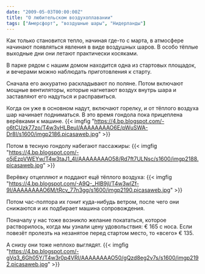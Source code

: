 ```yaml
---
date: "2009-05-03T00:00:00Z"
title: "О любительском воздухоплавании"
tags: ["Амерсфорт", "воздушные шары", "Нидерланды"]
---
```


Как только становится тепло, начиная где-то с марта, в атмосфере начинают появляться явления в виде воздушных шаров. В особо тёплые выходные дни они летают практически косяками.

В парке рядом с нашим домом находится одна из стартовых площадок, и вечерами можно наблюдать приготовления к старту.

Сначала его аккуратно раскладывают по поляне. Потом включают мощные вентиляторы, которые нагнетают воздух внутрь шара и заставляют его надуться и расправиться.

<!--more-->

Когда он уже в основном надут, включают горелку, и от тёплого воздуха шар начинает подниматься. В это время гондола пока прицеплена верёвками к машине.
{{< imgfig "https://4.bp.blogspot.com/-o6tCUzk77zo/T4w3vHLBeuI/AAAAAAAAO6E/pWuSWA-Dr8I/s1600/imgp2186.picasaweb.jpg" >}}

Потом в тесную гондолу набегают пассажиры:
{{< imgfig "https://4.bp.blogspot.com/-o5jEzpVWEYw/T4w3taJ1_4I/AAAAAAAAO58/Rd7ft7ULNsc/s1600/imgp2188.picasaweb.jpg" >}}

Верёвку отцепляют и поддают ещё тёплого воздуха:
{{< imgfig "https://4.bp.blogspot.com/-A9Q-_HlB9jI/T4w3wlZf-9I/AAAAAAAAO6M/tRcv_77n3gg/s1600/imgp2190.picasaweb.jpg" >}}

Потом час-полтора их гонит куда-нибудь ветром, после чего они снижаются и их подбирает машина сопровождения.

Поначалу у нас тоже возникло желание покататься, которое растворилось, когда мы узнали цену удовольствия: € 165 с носа. Если повезёт пролезть на незанятое перед стартом место, то «всего» € 135.

А снизу они тоже неплохо выглядят.
{{< imgfig "https://4.bp.blogspot.com/-gVq3_6Gh05Y/T4w3r0p4VRI/AAAAAAAAO50/gQzd8eg2v7s/s1600/imgp2192.picasaweb.jpg" >}}

